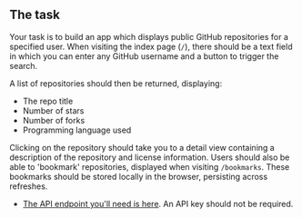 ## The task

Your task is to build an app which displays public GitHub repositories for a specified user. When visiting the index page (`/`), there should be a text field in which you can enter any GitHub username and a button to trigger the search.

A list of repositories should then be returned, displaying:

- The repo title
- Number of stars
- Number of forks
- Programming language used

Clicking on the repository should take you to a detail view containing a description of the repository and license information. Users should also be able to 'bookmark' repositories, displayed when visiting `/bookmarks`. These bookmarks should be stored locally in the browser, persisting across refreshes.

- [The API endpoint you'll need is here](https://developer.github.com/v3/repos/#list-repositories-for-a-user). An API key should not be required.